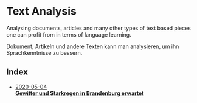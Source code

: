 # Text Analysis

Analysing documents, articles and many other types of text based pieces one can profit from in terms of language learning.

Dokument, Artikeln und andere Texten kann man analysieren, um ihn Sprachkenntnisse zu bessern.

## Index

- [2020-05-04\
    **Gewitter und Starkregen in Brandenburg erwartet**](2020-05-04.md)
